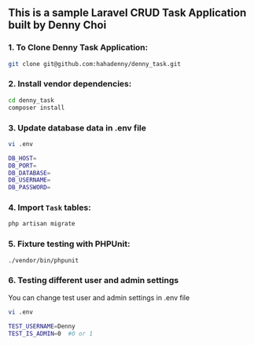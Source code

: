 ##  This is a sample Laravel CRUD Task Application built by Denny Choi


### 1. To Clone Denny Task Application:

```bash
git clone git@github.com:hahadenny/denny_task.git
```

### 2. Install vendor dependencies:

```bash
cd denny_task
composer install
```

### 3. Update database data in .env file

```bash
vi .env

DB_HOST=
DB_PORT=
DB_DATABASE=
DB_USERNAME=
DB_PASSWORD=
```

### 4. Import `Task` tables:

```bash
php artisan migrate
```

### 5. Fixture testing with PHPUnit:

```bash
./vendor/bin/phpunit
```

### 6. Testing different user and admin settings

You can change test user and admin settings in .env file

```bash
vi .env

TEST_USERNAME=Denny
TEST_IS_ADMIN=0  #0 or 1
```
